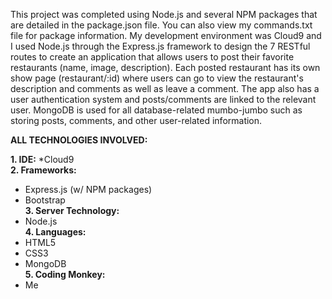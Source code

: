 This project was completed using Node.js and several NPM packages that are detailed in the package.json file.
You can also view my commands.txt file for package information. My development environment was Cloud9 and I 
used Node.js through the Express.js framework to design the 7 RESTful routes to create an application that 
allows users to post their favorite restaurants (name, image, description). Each posted restaurant has its 
own show page (restaurant/:id) where users can go to view the restaurant's description and comments as well
as leave a comment. The app also has a user authentication system and posts/comments are linked to the 
relevant user. MongoDB is used for all database-related mumbo-jumbo such as storing posts, comments, and 
other user-related information.

**ALL TECHNOLOGIES INVOLVED:**

**1. IDE:** 
  *Cloud9 <br />
**2. Frameworks:** 
  + Express.js (w/ NPM packages)
  + Bootstrap <br />
**3. Server Technology:** 
  + Node.js <br />
**4. Languages:**
  + HTML5
  + CSS3
  + MongoDB <br />
**5. Coding Monkey:** 
  + Me <br />